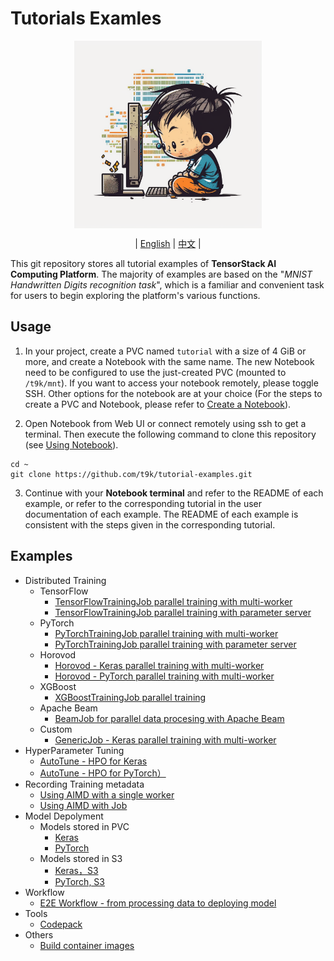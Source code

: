 # Tutorials Examles

<div id="top" align="center">

<img src="./assets/illustration.png" alt="illustration" width="300" align="center"><br>

| [English](README.md) | [中文](docs/README-zh.md) |

</div>

This git repository stores all tutorial examples of **TensorStack AI Computing Platform**. The majority of examples are based on the "*MNIST Handwritten Digits recognition task*", which is a familiar and convenient task for users to begin exploring the platform's various functions.

## Usage

1. In your project, create a PVC named `tutorial` with a size of 4 GiB or more, and create a Notebook with the same name. The new Notebook need to be configured to use the just-created PVC (mounted to `/t9k/mnt`). If you want to access your notebook remotely, please toggle SSH. Other options for the notebook are at your choice (For the steps to create a PVC and Notebook, please refer to [Create a Notebook](https://t9k.github.io/user-docs/guide/develop-and-test-model/create-notebook.html)).

2. Open Notebook from Web UI or connect remotely using ssh to get a terminal. Then execute the following command to clone this repository (see [Using Notebook](https://t9k.github.io/user-docs/guide/develop-and-test-model/use-notebook.html)).

```shell
cd ~
git clone https://github.com/t9k/tutorial-examples.git
```

3. Continue with your **Notebook terminal** and refer to the README of each example, or refer to the corresponding tutorial in the user documentation of each example. The README of each example is consistent with the steps given in the corresponding tutorial.

## Examples

* Distributed Training
  * TensorFlow
    * [TensorFlowTrainingJob parallel training with multi-worker](./job/tensorflowtrainingjob/multiworker/)
    * [TensorFlowTrainingJob parallel training with parameter server](./job/tensorflowtrainingjob/ps/)
  * PyTorch
    * [PyTorchTrainingJob parallel training with multi-worker](./job/pytorchtrainingjob/ddp/)
    * [PyTorchTrainingJob parallel training with parameter server](./job/pytorchtrainingjob/ps/)
  * Horovod
    * [Horovod - Keras parallel training with multi-worker](./job/mpijob/horovod-keras/)
    * [Horovod - PyTorch parallel training with multi-worker](./job/mpijob/horovod-torch/)
  * XGBoost
    * [XGBoostTrainingJob parallel training](./job/xgboosttrainingjob/distributed/)
  * Apache Beam
    * [BeamJob for parallel data procesing with Apache Beam](./job/beamjob/count-word/)
  * Custom
    * [GenericJob - Keras parallel training with multi-worker](./job/genericjob/keras-multiworker/)
* HyperParameter Tuning
  * [AutoTune - HPO for Keras](./autotune/hpo-keras/)
  * [AutoTune - HPO for PyTorch）](./autotune/hpo-torch/)
* Recording Training metadata
  * [Using AIMD with a single worker](./aimd/single-worker/)
  * [Using AIMD with Job](./aimd/job/)
* Model Depolyment
  * Models stored in PVC
    * [Keras](./deployment/pvc/mlservice-keras/)
    * [PyTorch](./deployment/pvc/mlservice-torch/)
  * Models stored in S3
    * [Keras，S3](./deployment/s3/mlservice-keras/)
    * [PyTorch, S3](./deployment/s3/mlservice-torch/)
* Workflow
  * [E2E Workflow - from processing data to deploying model](./workflow/automatic-workflow/)
* Tools
  * [Codepack ](./codepack/)
* Others
  * [Build container images](./build-custom-image/)
